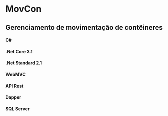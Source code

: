 # MovCon
## Gerenciamento de movimentação de contêineres

#### C#
#### .Net Core 3.1
#### .Net Standard 2.1
#### WebMVC
#### API Rest
#### Dapper
#### SQL Server
